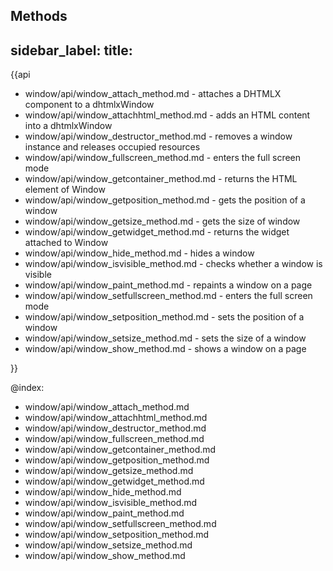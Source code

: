 Methods
---
sidebar_label: 
title: 
---          

{{api

- window/api/window_attach_method.md - attaches a DHTMLX component to a dhtmlxWindow
- window/api/window_attachhtml_method.md - adds an HTML content into a dhtmlxWindow
- window/api/window_destructor_method.md - removes a window instance and releases occupied resources
- window/api/window_fullscreen_method.md - enters the full screen mode
- window/api/window_getcontainer_method.md - returns the HTML element of Window
- window/api/window_getposition_method.md - gets the position of a window
- window/api/window_getsize_method.md - gets the size of window
- window/api/window_getwidget_method.md - returns the widget attached to Window
- window/api/window_hide_method.md - hides a window
- window/api/window_isvisible_method.md - checks whether a window is visible
- window/api/window_paint_method.md - repaints a window on a page
- window/api/window_setfullscreen_method.md - enters the full screen mode
- window/api/window_setposition_method.md - sets the position of a window
- window/api/window_setsize_method.md - sets the size of a window
- window/api/window_show_method.md - shows a window on a page

}}

@index:
- window/api/window_attach_method.md
- window/api/window_attachhtml_method.md
- window/api/window_destructor_method.md
- window/api/window_fullscreen_method.md
- window/api/window_getcontainer_method.md
- window/api/window_getposition_method.md
- window/api/window_getsize_method.md
- window/api/window_getwidget_method.md
- window/api/window_hide_method.md
- window/api/window_isvisible_method.md
- window/api/window_paint_method.md
- window/api/window_setfullscreen_method.md
- window/api/window_setposition_method.md
- window/api/window_setsize_method.md
- window/api/window_show_method.md
